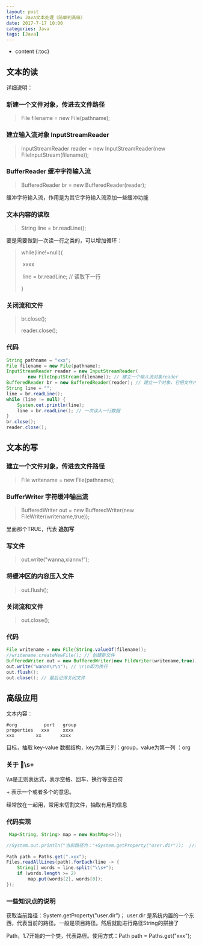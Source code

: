 ```yaml
---
layout: post
title: Java文本处理（简单到高级）
date: 2017-7-17 10:00
categories: Java
tags: [Java]
---
```


* content
{:toc}
## 文本的读

详细说明：

### 新建一个文件对象，传进去文件路径

> File filename = new File(pathname);  

### 建立输入流对象 InputStreamReader

> InputStreamReader reader = new InputStreamReader(new FileInputStream(filename));

### BufferReader 缓冲字符输入流

> BufferedReader br = new BufferedReader(reader);

缓冲字符输入流，作用是为其它字符输入流添加一些缓冲功能

### 文本内容的读取

> String line = br.readLine();

要是需要做到一次读一行之类的，可以增加循环：

> while(line!=null){
>
> ​	xxxx 
>
> ​	line = br.readLine;  // 读取下一行
>
> }

### 关闭流和文件

> br.close();
>
> reader.close();

### 代码

```java
String pathname = "xxx"; 
File filename = new File(pathname); 
InputStreamReader reader = new InputStreamReader(
        new FileInputStream(filename)); // 建立一个输入流对象reader
BufferedReader br = new BufferedReader(reader); // 建立一个对象，它把文件内容转成计算机能读懂的语言
String line = "";
line = br.readLine();
while (line != null) {
    System.out.println(line);
    line = br.readLine(); // 一次读入一行数据
}
br.close();
reader.close();
```

## 文本的写

### 建立一个文件对象，传进去文件路径

> File writename = new File(pathname);

### BufferWriter 字符缓冲输出流

> BufferedWriter out = new BufferedWriter(new FileWriter(writename,true));

里面那个TRUE，代表 **追加写**

### 写文件

> out.write("wanna,xiannv!");

### 将缓冲区的内容压入文件

> out.flush();

### 关闭流和文件

> out.close();

### 代码

```java
File writename = new File(String.valueOf(filename)); 
//writename.createNewFile(); // 创建新文件
BufferedWriter out = new BufferedWriter(new FileWriter(writename,true));
out.write("wanan\r\n"); // \r\n即为换行
out.flush(); 
out.close(); // 最后记得关闭文件
```

## 高级应用

文本内容：

```
#org          port   group                                                           properties   xxx     xxxx
xxx        xx       xxxx
```

目标，抽取 key-value 数据结构，key为第三列：group，value为第一列 ：org

### 关于 \\\s+

\\\s是正则表达式，表示空格、回车、换行等空白符

\+ 表示一个或者多个的意思。

经常放在一起用，常用来切割文件，抽取有用的信息

### 代码实现

```java
 Map<String, String> map = new HashMap<>();

//System.out.println("当前路径为："+System.getProperty("user.dir"));  //获取当前路径
 
Path path = Paths.get(".xxx");
Files.readAllLines(path).forEach(line -> {
    String[] words = line.split("\\s+");
    if (words.length >= 2)
        map.put(words[2], words[0]);
});
```

### 一些知识点的说明

获取当前路径：System.getProperty("user.dir")；  user.dir 是系统内置的一个东西，代表当前的路径。一般是项目路径。然后就能进行路径String的拼接了

Path，1.7开始的一个类，代表路径。使用方式：Path  path = Paths.get("xxx");